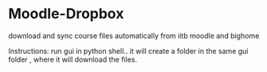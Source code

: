 Moodle-Dropbox
==============

download and sync course files automatically from iitb moodle and bighome

Instructions:
run gui in python shell..
it will create a folder <name- your ldap-id> in the same gui folder , where it will
download the files.